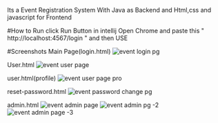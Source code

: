 Its a Event Registration System With Java as Backend and Html,css and javascript for Frontend


#How to Run 
click Run Button in intellij 
Open Chrome and paste this "  http://localhost:4567/login  " 
and then USE

#Screenshots
Main Page(login.html)
![event login pg](https://github.com/user-attachments/assets/0707ed83-a4d8-4b21-b14c-93cd815fddc4)

User.html
![event user page](https://github.com/user-attachments/assets/c9285bec-3a14-4323-8603-ae63c484e261)

user.html(profile)
![event user page pro](https://github.com/user-attachments/assets/1fa8cadd-27eb-4a9d-b362-dc0d655fa013)

reset-password.html
![event password change pg](https://github.com/user-attachments/assets/9f00ed95-1f6c-4b2d-9211-cb754c50eb96)

admin.html
![event admin page](https://github.com/user-attachments/assets/feb2e94f-6616-4803-a728-af52f09038e3)
![event admin pg -2](https://github.com/user-attachments/assets/5f4a3a49-c151-4c2a-aadd-7ba9ccb2b3ce)
![event admin page -3](https://github.com/user-attachments/assets/e054fc5c-ccf2-432e-918d-5939488e6599)
